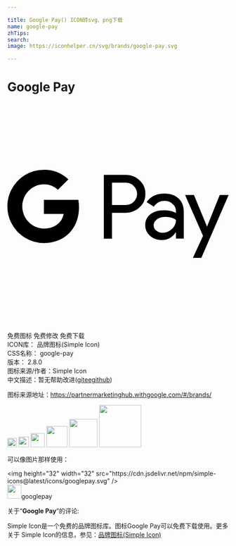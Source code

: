 ```yaml
---

title: Google Pay() ICON转svg、png下载
name: google-pay
zhTips: 
search: 
image: https://iconhelper.cn/svg/brands/google-pay.svg

---
```


# Google Pay  <small style="font-size: 60%;font-weight: 100"></small>

<div id="svg" class="svg-wrap">
<svg role="img" viewBox="0 0 24 24" xmlns="http://www.w3.org/2000/svg"><title>Google Pay icon</title><path d="M3.963 7.235A3.963 3.963 0 00.422 9.419a3.963 3.963 0 000 3.559 3.963 3.963 0 003.541 2.184c1.07 0 1.97-.352 2.627-.957.748-.69 1.18-1.71 1.18-2.916a4.722 4.722 0 00-.07-.806H3.964v1.526h2.14a1.835 1.835 0 01-.79 1.205c-.356.241-.814.379-1.35.379-1.034 0-1.911-.697-2.225-1.636a2.375 2.375 0 010-1.517c.314-.94 1.191-1.636 2.225-1.636a2.152 2.152 0 011.52.594l1.132-1.13a3.808 3.808 0 00-2.652-1.033zm6.501.55v6.9h.886V11.89h1.465c.603 0 1.11-.196 1.522-.588a1.911 1.911 0 00.635-1.464 1.92 1.92 0 00-.635-1.456 2.125 2.125 0 00-1.522-.598zm2.427.85a1.156 1.156 0 01.823.365 1.176 1.176 0 010 1.686 1.171 1.171 0 01-.877.357H11.35V8.635h1.487a1.156 1.156 0 01.054 0zm4.124 1.175c-.842 0-1.477.308-1.907.925l.781.491c.288-.417.68-.626 1.175-.626a1.255 1.255 0 01.856.323 1.009 1.009 0 01.366.785v.202c-.34-.193-.774-.289-1.3-.289-.617 0-1.11.145-1.479.434-.37.288-.554.677-.554 1.165a1.476 1.476 0 00.525 1.156c.35.308.785.463 1.305.463.61 0 1.098-.27 1.465-.81h.038v.655h.848v-2.909c0-.61-.19-1.09-.568-1.44-.38-.35-.896-.525-1.551-.525zm2.263.154l1.946 4.422-1.098 2.38h.915L24 9.963h-.965l-1.368 3.391h-.02l-1.406-3.39zm-2.146 2.368c.494 0 .88.11 1.156.33 0 .372-.147.696-.44.973a1.413 1.413 0 01-.997.414 1.081 1.081 0 01-.69-.232.708.708 0 01-.293-.578c0-.257.12-.47.363-.647.24-.173.54-.26.9-.26Z"/></svg>
</div>
<detail full-name='google-pay'></detail>

<div class="detail-page">
<p>
<span><span class="badge-success badge">免费图标</span> <span class="badge-success badge">免费修改</span>  <span class="badge-success badge">免费下载</span> </span>
<br/>
<span>
ICON库：
<span class="badge-secondary badge">品牌图标(Simple Icon)</span> 
</span>
<br/>
<span>
CSS名称：
<span class="badge-secondary badge">google-pay</span> 
</span>

<br/>
<span>
版本：
<span class="badge-secondary badge">2.8.0</span> 
</span>
<br/>
<span>图标来源/作者：<span class="badge-light badge">Simple Icon</span></span> 
<br/>
<span class="zh-detail">中文描述：暂无<span class="help-link"><span>帮助改进</span>(<a href="https://gitee.com/liuwave/icon-helper/edit/master/json/brands/google-pay.json" target="_blank" rel="noopener noreferrer">gitee</a><a href="https://github.com/liuwave/icon-helper/edit/master/json/brands/google-pay.json" target="_blank" rel="noopener noreferrer">github</a></span>)</span><br/>
</p>
</div><div class="description description alert alert-light"><p>图标来源地址：<a href="https://partnermarketinghub.withgoogle.com/#/brands/" target="_blank" rel="noopener noreferrer">https://partnermarketinghub.withgoogle.com/#/brands/</a></p></div>
<div class="alert alert-dark">
<img height="21" width="21" src="https://cdn.jsdelivr.net/npm/simple-icons@latest/icons/googlepay.svg" />
<img height="24" width="24" src="https://cdn.jsdelivr.net/npm/simple-icons@latest/icons/googlepay.svg" />
<img height="32" width="32" src="https://cdn.jsdelivr.net/npm/simple-icons@latest/icons/googlepay.svg" />
<img height="48" width="48" src="https://cdn.jsdelivr.net/npm/simple-icons@latest/icons/googlepay.svg" />
<img height="64" width="64" src="https://cdn.jsdelivr.net/npm/simple-icons@latest/icons/googlepay.svg" />
<img height="96" width="96" src="https://cdn.jsdelivr.net/npm/simple-icons@latest/icons/googlepay.svg" />

</div>
<div>
  <p>可以像图片那样使用：    
  </p>
  <div class="alert alert-primary" style="font-size: 14px">
    &lt;img height="32" width="32" src="https://cdn.jsdelivr.net/npm/simple-icons@latest/icons/googlepay.svg" /&gt;
    <copy-btn content='<img height="32" width="32" src="https://cdn.jsdelivr.net/npm/simple-icons@latest/icons/googlepay.svg" />'></copy-btn>
  </div>
  <div class="alert alert-secondary">
    <img height="32" width="32" src="https://cdn.jsdelivr.net/npm/simple-icons@latest/icons/googlepay.svg" />googlepay
    <copy-btn content="googlepay" btn-title="复制图标名称"></copy-btn>
  </div>
</div>
<div class="icon-detail__container">
<p>关于“<b>Google Pay</b>”的评论:</p>
</div>
<Vssue title="关于“Google Pay”的评论" />
<div><p>Simple Icon是一个免费的品牌图标库。图标Google Pay可以免费下载使用。更多关于  Simple Icon的信息，参见：<a target="_blank" href="https://iconhelper.cn/brands.html">品牌图标(Simple Icon)</a>
</p></div>

